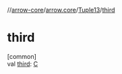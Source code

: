 //[arrow-core](../../../index.md)/[arrow.core](../index.md)/[Tuple13](index.md)/[third](third.md)

# third

[common]\
val [third](third.md): [C](index.md)
